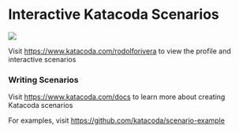 # Interactive Katacoda Scenarios

[![](http://shields.katacoda.com/katacoda/rodolforivera/count.svg)](https://www.katacoda.com/rodolforivera "Get your profile on Katacoda.com")

Visit https://www.katacoda.com/rodolforivera to view the profile and interactive scenarios

### Writing Scenarios
Visit https://www.katacoda.com/docs to learn more about creating Katacoda scenarios

For examples, visit https://github.com/katacoda/scenario-example
